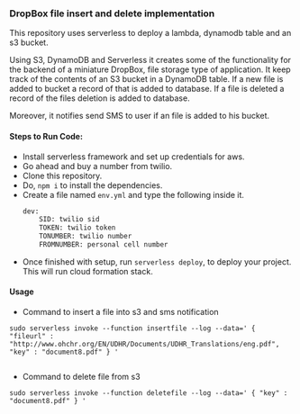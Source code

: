 ### DropBox file insert and delete implementation

This repository uses serverless to deploy a lambda, dynamodb table and an s3 bucket.


Using S3, DynamoDB and Serverless it creates some of the functionality for the backend of a miniature DropBox, file storage type 
of application. It keep track of the contents of an S3 bucket in a DynamoDB table. If a new file is added to bucket a record of that is added to database. If a file is deleted a record of the files deletion is added to database.

Moreover, it notifies send SMS to user if an file is added to his bucket.

#### Steps to Run Code:
- Install serverless framework and set up credentials for aws.
- Go ahead and buy a number from twilio.
- Clone this repository.
- Do, `npm i` to install the dependencies.
- Create a file named `env.yml` and type the following inside it.
    ```sh
    dev:
        SID: twilio sid
        TOKEN: twilio token
        TONUMBER: twilio number
        FROMNUMBER: personal cell number
  ```
- Once finished with setup, run `serverless deploy`, to deploy your project. This will run cloud formation stack.


#### Usage
- Command to insert a file into s3 and sms notification
  
```
sudo serverless invoke --function insertfile --log --data=' { "fileurl" : "http://www.ohchr.org/EN/UDHR/Documents/UDHR_Translations/eng.pdf", "key" : "document8.pdf" } '
  
```
- Command to delete file from s3

```
sudo serverless invoke --function deletefile --log --data=' { "key" : "document8.pdf" } '
```